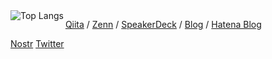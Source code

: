 <picture>
  <source media="(prefers-color-scheme: dark)" srcset="https://github-readme-stats.vercel.app/api/top-langs/?username=satackey&langs_count=10&layout=compact&theme=dark">
  <source media="(prefers-color-scheme: light)" srcset="https://github-readme-stats.vercel.app/api/top-langs/?username=satackey&langs_count=10&layout=compact&theme=default">
  <img alt="Top Langs" align="left" src="https://github-readme-stats.vercel.app/api/top-langs/?username=satackey&langs_count=10&layout=compact&theme=default">
</picture>
<p>

</p>
<p>

  [Qiita](https://qiita.com/satackey) /
  [Zenn](https://zenn.dev/satackey) /
  [SpeakerDeck](https://speakerdeck.com/satackey) /
  [Blog](https://blog.satackey.com) /
  [Hatena Blog](https://satackey.hatenablog.com)

  [Nostr](https://iris.to/satackey) [Twitter](https://twitter.com/satakenkoki)
</p>
